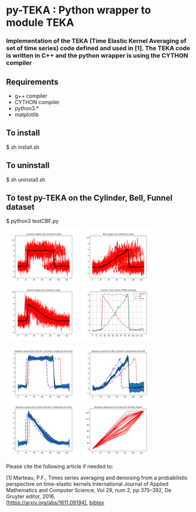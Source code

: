 # py-TEKA : Python wrapper to module TEKA 
### Implementation of the TEKA (Time Elastic Kernel Averaging of set of time series) code defined and used in [1]. The TEKA code is written in C++ and the python wrapper is using the CYTHON compiler

## Requirements
- g++ compiler
- CYTHON compiler
- python3.*
- matplotlib

## To install
$ sh install.sh

## To uninstall 
$ sh uninstall.sh

## To test py-TEKA on the Cylinder, Bell, Funnel dataset
$ python3 testCBF.py
<p float="left">
  <img src="fig/CBF_ITEKA_15_c.jpg" width="200" height="150">
  <img src="fig/CBF_ITEKA_15_b.jpg" width="200" height="150">
  <img src="fig/CBF_ITEKA_15_f.jpg" width="200" height="150">
  <img src="fig/CBF_ITEKA_Centroids.jpg" width="200" height="150">
</p>
<p float="left">
  <img src="fig/CBF_ITEKA_15_c0.jpg" width="200" height="150">
  <img src="fig/CBF_ITEKA_15_b0.jpg" width="200" height="150">
  <img src="fig/CBF_ITEKA_15_f0.jpg" width="200" height="150">
  <img src="fig/CBF_ITEKA_15_b_t0.jpg" width="200" height="150">
</p>

Please cite the following article if needed to:

[1] Marteau, P.F., Times series averaging and denoising from a probabilistic perspective on time-elastic kernels International Journal of Applied Mathematics and Computer Science, Vol 29, num 2, pp 375–392, De Gruyter editor, 2016.\
[https://arxiv.org/abs/1611.09194], [bibtex](ref/marteau2016.bib)
